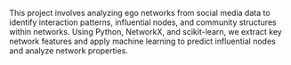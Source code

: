This project involves analyzing ego networks from social media data to identify interaction patterns, influential nodes, and community structures within networks. Using Python, NetworkX, and scikit-learn, we extract key network features and apply machine learning to predict influential nodes and analyze network properties.

